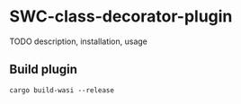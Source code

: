 SWC-class-decorator-plugin
==========================

TODO description, installation, usage

Build plugin
------------
`cargo build-wasi --release`
